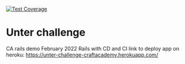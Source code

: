 [![Test Coverage](https://api.codeclimate.com/v1/badges/2aeac6b729396efe5b0a/test_coverage)](https://codeclimate.com/github/Roberto-Maisto/Unter-challenge-/test_coverage)
# Unter challenge 
CA rails demo February 2022 Rails with CD and CI
link to deploy app on heroku: 
https://unter-challenge-craftacademy.herokuapp.com/